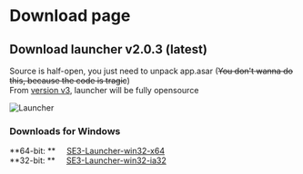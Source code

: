 # Download page

## Download launcher v2.0.3 (latest)

Source is half-open, you just need to unpack app.asar (~~You don't wanna do this, because the code is tragic~~)  
From [version v3](https://github.com/Space-Eternity-3/SE3-Launcher), launcher will be fully opensource

![Launcher](/img/launcher-2.png)

### Downloads for Windows

**64-bit: ** &nbsp;&nbsp;&nbsp; [SE3-Launcher-win32-x64](https://github.com/Space-Eternity-3/SE3-Launcher/releases/download/2.0.3/SE3.Launcher-win32-x64.zip)  
**32-bit: ** &nbsp;&nbsp;&nbsp; [SE3-Launcher-win32-ia32](https://github.com/Space-Eternity-3/SE3-Launcher/releases/download/2.0.3/SE3.Launcher-win32-ia32.zip)
